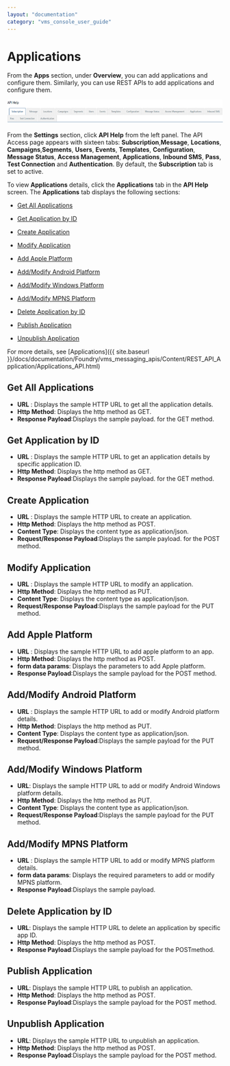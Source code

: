 ```yaml
---
layout: "documentation"
category: "vms_console_user_guide"
---
```

                           

Applications
============

From the **Apps** section, under **Overview**, you can add applications and configure them. Similarly, you can use REST APIs to add applications and configure them.

![](../Resources/Images/Settings/API_Help/app_strip_626x70.png)

From the **Settings** section, click **API Help** from the left panel. The API Access page appears with sixteen tabs: **Subscription**,**Message**, **Locations**, **Campaigns**,**Segments**, **Users**, **Events**, **Templates**, **Configuration**, **Message Status**, **Access Management**, **Applications**, **Inbound SMS**, **Pass**, **Test Connection** and **Authentication**. By default, the **Subscription** tab is set to active.

To view **Applications** details, click the **Applications** tab in the **API Help** screen. The **Applications** tab displays the following sections:

*   [Get All Applications](#get-all-applications)
*   [Get Application by ID](#get-application-by-id)
*   [Create Application](#create-application)
    
*   [Modify Application](#modify-application)
    
*   [Add Apple Platform](#add-apple-platform)
    
*   [Add/Modify Android Platform](#add-modify-android-platform)
    
*   [Add/Modify Windows Platform](#add-modify-windows-platform)
    
*   [Add/Modify MPNS Platform](#add-modify-mpns-platform)
    
*   [Delete Application by ID](#delete-application-by-id)
    
*   [Publish Application](#publish-application)
    
*   [Unpublish Application](#unpublish-application)
    

For more details, see [Applications]({{ site.baseurl }}/docs/documentation/Foundry/vms_messaging_apis/Content/REST_API_Application/Applications_API.html)

Get All Applications
--------------------

*   **URL** : Displays the sample HTTP URL to get all the application details.
*   **Http Method**: Displays the http method as GET.
*   **Response Payload**:Displays the sample payload. for the GET method.

Get Application by ID
---------------------

*   **URL** : Displays the sample HTTP URL to get an application details by specific application ID.
*   **Http Method**: Displays the http method as GET.
*   **Response Payload**:Displays the sample payload. for the GET method.

Create Application
------------------

*   **URL** : Displays the sample HTTP URL to create an application.
*   **Http Method**: Displays the http method as POST.
*   **Content Type**: Displays the content type as application/json.
*   **Request/Response Payload**:Displays the sample payload. for the POST method.

Modify Application
------------------

*   **URL** : Displays the sample HTTP URL to modify an application.
*   **Http Method**: Displays the http method as PUT.
*   **Content Type**: Displays the content type as application/json.
*   **Request/Response Payload**:Displays the sample payload for the PUT method.

Add Apple Platform
------------------

*   **URL** : Displays the sample HTTP URL to add apple platform to an app.
*   **Http Method**: Displays the http method as POST.
*   **form data params**: Displays the parameters to add Apple platform.
*   **Response Payload**:Displays the sample payload for the POST method.

Add/Modify Android Platform
---------------------------

*   **URL** : Displays the sample HTTP URL to add or modify Android platform details.
*   **Http Method**: Displays the http method as PUT.
*   **Content Type**: Displays the content type as application/json.
*   **Request/Response Payload**:Displays the sample payload for the PUT method.

Add/Modify Windows Platform
---------------------------

*   **URL**: Displays the sample HTTP URL to add or modify Android Windows platform details.
*   **Http Method**: Displays the http method as PUT.
*   **Content Type**: Displays the content type as application/json.
*   **Request/Response Payload**:Displays the sample payload for the PUT method.

Add/Modify MPNS Platform
------------------------

*   **URL** : Displays the sample HTTP URL to add or modify MPNS platform details.
*   **form data params**: Displays the required parameters to add or modify MPNS platform.
*   **Response Payload**:Displays the sample payload.

Delete Application by ID
------------------------

*   **URL**: Displays the sample HTTP URL to delete an application by specific app ID.
*   **Http Method**: Displays the http method as POST.
*   **Response Payload**:Displays the sample payload for the POSTmethod.

Publish Application
-------------------

*   **URL**: Displays the sample HTTP URL to publish an application.
*   **Http Method**: Displays the http method as POST.
*   **Response Payload**:Displays the sample payload for the POST method.

Unpublish Application
---------------------

*   **URL**: Displays the sample HTTP URL to unpublish an application.
*   **Http Method**: Displays the http method as POST.
*   **Response Payload**:Displays the sample payload for the POST method.

